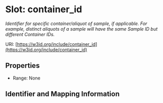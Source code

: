 # Slot: container_id
_Identifier for specific container/aliquot of sample, if applicable. For example, distinct aliquots of a sample will have the same Sample ID but different Container IDs._


URI: [https://w3id.org/include/container_id](https://w3id.org/include/container_id)



<!-- no inheritance hierarchy -->


## Properties

 * Range: None



## Identifier and Mapping Information






